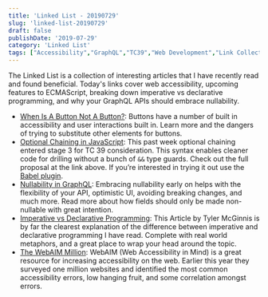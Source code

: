 ```yaml
---
title: 'Linked List - 20190729'
slug: 'linked-list-20190729'
draft: false
publishDate: '2019-07-29'
category: 'Linked List'
tags: ["Accessibility","GraphQL","TC39","Web Development","Link Collection","JavaScript"]
---
```

The Linked List is a collection of interesting articles that I have recently read and found beneficial. Today's links cover web accessibility, upcoming features to ECMAScript, breaking down imperative vs declarative programming, and why your GraphQL APIs should embrace nullability.

- [When Is A Button Not A Button?](https://www.smashingmagazine.com/2019/02/buttons-interfaces/): Buttons have a number of built in accessibility and user interactions built in. Learn more and the dangers of trying to substitute other elements for buttons.
- [Optional Chaining in JavaScript](https://github.com/tc39/proposal-optional-chaining/blob/master/README.md): This past week optional chaining entered stage 3 for TC 39 consideration. This syntax enables cleaner code for drilling without a bunch of `&&` type guards. Check out the full proposal at the link above. If you’re interested in trying it out use the [Babel plugin](https://babeljs.io/docs/en/next/babel-plugin-proposal-optional-chaining).
- [Nullability in GraphQL](https://medium.com/expedia-group-tech/nullability-in-graphql-b8d06fbd8a3c): Embracing nullability early on helps with the flexibility of your API, optimistic UI, avoiding breaking changes, and much more. Read more about how fields should only be made non-nullable with great intention.
- [Imperative vs Declarative Programming](https://tylermcginnis.com/imperative-vs-declarative-programming/): This Article by Tyler McGinnis is by far the clearest explanation of the difference between imperative and declarative programming I have read. Complete with real world metaphors, and a great place to wrap your head around the topic.
- [The WebAIM Million](https://webaim.org/projects/million/): WebAIM (Web Accessibility in Mind) is a great resource for increasing accessibility on the web. Earlier this year they surveyed one million websites and identified the most common accessibility errors, low hanging fruit, and some correlation amongst errors.
